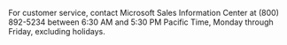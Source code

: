 For customer service, contact Microsoft Sales Information Center at (800) 892-5234 between 6:30 AM and 5:30 PM Pacific Time, Monday through Friday, excluding holidays.
